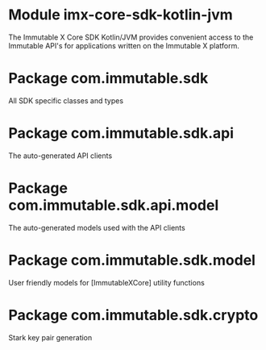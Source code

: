# Module imx-core-sdk-kotlin-jvm

The Immutable X Core SDK Kotlin/JVM provides convenient access to the Immutable API's for applications written on the Immutable X platform.

# Package com.immutable.sdk

All SDK specific classes and types

# Package com.immutable.sdk.api

The auto-generated API clients

# Package com.immutable.sdk.api.model

The auto-generated models used with the API clients

# Package com.immutable.sdk.model

User friendly models for [ImmutableXCore] utility functions

# Package com.immutable.sdk.crypto

Stark key pair generation
